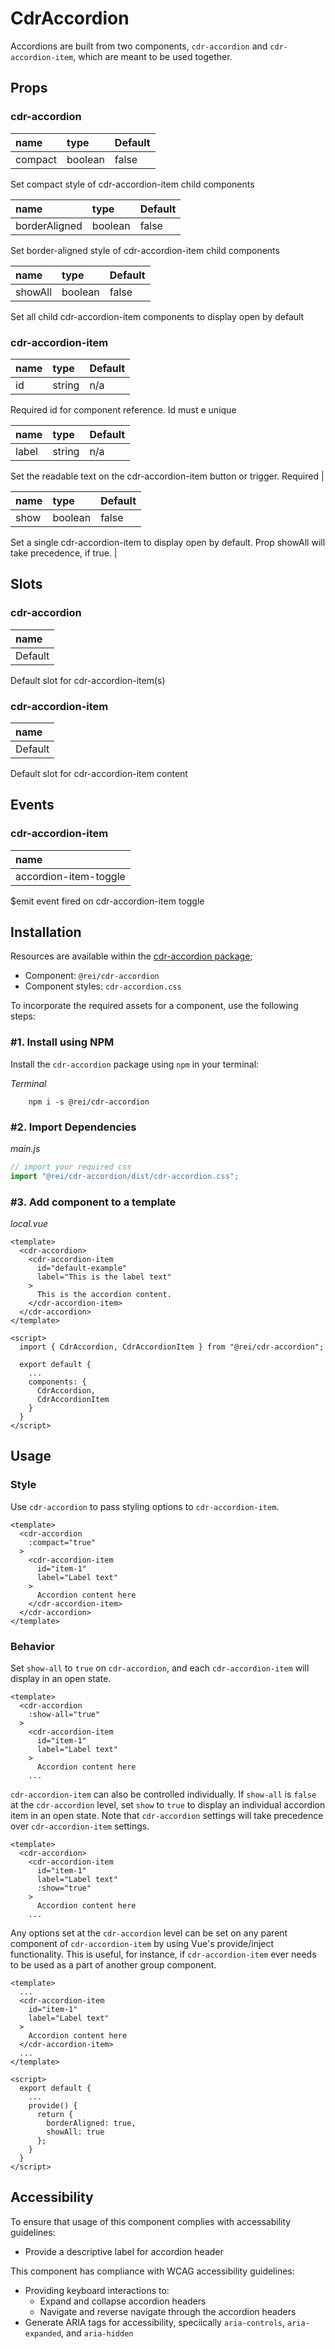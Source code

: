 # CdrAccordion

Accordions are built from two components, `cdr-accordion` and `cdr-accordion-item`, which are meant to be used together.

## Props

### cdr-accordion

| name | type | Default |
| :--- | :--- | :--- |
| compact | boolean | false |

Set compact style of cdr-accordion-item child components

| name | type | Default |
| :--- | :--- | :--- |
| borderAligned | boolean | false |

Set border-aligned style of cdr-accordion-item child components

| name | type | Default |
| :--- | :--- | :--- |
| showAll | boolean | false |

Set all child cdr-accordion-item components to display open by default

### cdr-accordion-item

| name | type | Default |
| :--- | :--- | :--- |
| id | string | n/a |

Required id for component reference. Id must e unique

| name | type | Default |
| :--- | :--- | :--- |
| label | string | n/a |

Set the readable text on the cdr-accordion-item button or trigger. Required |

| name | type | Default |
| :--- | :--- | :--- |
| show | boolean | false |

Set a single cdr-accordion-item to display open by default. Prop showAll will take precedence, if true. |

## Slots

### cdr-accordion
| name                                            |
| :---------------------------------------------- |
| Default                                         |

Default slot for cdr-accordion-item(s)

### cdr-accordion-item
| name                                            |
| :---------------------------------------------- |
| Default                                         |

Default slot for cdr-accordion-item content

## Events

### cdr-accordion-item
| name                                            |
| :---------------------------------------------- |
| accordion-item-toggle

$emit event fired on cdr-accordion-item toggle

## Installation

Resources are available within the [cdr-accordion package](https://www.npmjs.com/package/@rei/cdr-accordion);

<cdr-doc-api type="installation" />

- Component: `@rei/cdr-accordion`
- Component styles: `cdr-accordion.css`

To incorporate the required assets for a component, use the following steps:

### #1. Install using NPM

Install the `cdr-accordion` package using `npm` in your terminal:

_Terminal_

```terminal
    npm i -s @rei/cdr-accordion
```

### #2. Import Dependencies

_main.js_

```javascript
// import your required css
import "@rei/cdr-accordion/dist/cdr-accordion.css";
```

### #3. Add component to a template

_local.vue_

```vue
<template>
  <cdr-accordion>
    <cdr-accordion-item
      id="default-example"
      label="This is the label text"
    >
      This is the accordion content.
    </cdr-accordion-item>
  </cdr-accordion>
</template>

<script>
  import { CdrAccordion, CdrAccordionItem } from "@rei/cdr-accordion";

  export default {
    ...
    components: {
      CdrAccordion,
      CdrAccordionItem
    }
  }
</script>
```

## Usage

### Style

Use `cdr-accordion` to pass styling options to `cdr-accordion-item`.

```vue
<template>
  <cdr-accordion
    :compact="true"
  >
    <cdr-accordion-item
      id="item-1"
      label="Label text"
    >
      Accordion content here
    </cdr-accordion-item>
  </cdr-accordion>
</template>
```

### Behavior

Set `show-all` to `true` on `cdr-accordion`, and each `cdr-accordion-item` will display in an open state.

```vue
<template>
  <cdr-accordion
    :show-all="true"
  >
    <cdr-accordion-item
      id="item-1"
      label="Label text"
    >
      Accordion content here
    ...
```

`cdr-accordion-item` can also be controlled individually. If `show-all` is `false` at the `cdr-accordion` level, set `show` to `true` to display an individual accordion item in an open state. Note that `cdr-accordion` settings will take precedence over `cdr-accordion-item` settings.

```vue
<template>
  <cdr-accordion>
    <cdr-accordion-item
      id="item-1"
      label="Label text"
      :show="true"
    >
      Accordion content here
    ...
```

Any options set at the `cdr-accordion` level can be set on any parent component of `cdr-accordion-item` by using Vue's provide/inject functionality. This is useful, for instance, if `cdr-accordion-item` ever needs to be used as a part of another group component.


```vue
<template>
  ...
  <cdr-accordion-item
    id="item-1"
    label="Label text"
  >
    Accordion content here
  </cdr-accordion-item>
  ...
</template>

<script>
  export default {
    ...
    provide() {
      return {
        borderAligned: true,
        showAll: true
      };
    }
  }
</script>
```

## Accessibility

To ensure that usage of this component complies with accessability guidelines:
  - Provide a descriptive label for accordion header

This component has compliance with WCAG accessibility guidelines:
  - Providing keyboard interactions to:
    - Expand and collapse accordion headers
    - Navigate and reverse navigate through the accordion headers
  - Generate ARIA tags for accessibility, speciically `aria-controls`, `aria-expanded`, and `aria-hidden`